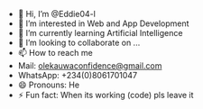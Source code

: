 - 👋 Hi, I’m @Eddie04-l
- 👀 I’m interested in Web and App Development
- 🌱 I’m currently learning Artificial Intelligence 
- 💞️ I’m looking to collaborate on ...
- 📫 How to reach me
- Mail: olekauwaconfidence@gmail.com
- WhatsApp: +234(0)8061701047
- 😄 Pronouns: He
- ⚡ Fun fact: When its working (code) pls leave it 

<!---
Eddie04-l/Eddie04-l is a ✨ special ✨ repository because its `README.md` (this file) appears on your GitHub profile.
You can click the Preview link to take a look at your changes.
--->
